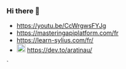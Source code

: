 ### Hi there 👋

- https://youtu.be/CcWrgwsFYJg
- https://masteringapiplatform.com/fr
- https://learn-sylius.com/fr/
- <img height="20px" src="https://d2fltix0v2e0sb.cloudfront.net/dev-badge.svg" /> https://dev.to/aratinau/ 

<!--
**aratinau/aratinau** is a ✨ _special_ ✨ repository because its `README.md` (this file) appears on your GitHub profile.

Here are some ideas to get you started:

- 🔭 I’m currently working on ...
- 🌱 I’m currently learning ...
- 👯 I’m looking to collaborate on ...
- 🤔 I’m looking for help with ...
- 💬 Ask me about ...
- 📫 How to reach me: ...
- 😄 Pronouns: ...
- ⚡ Fun fact: ...
-->

`
